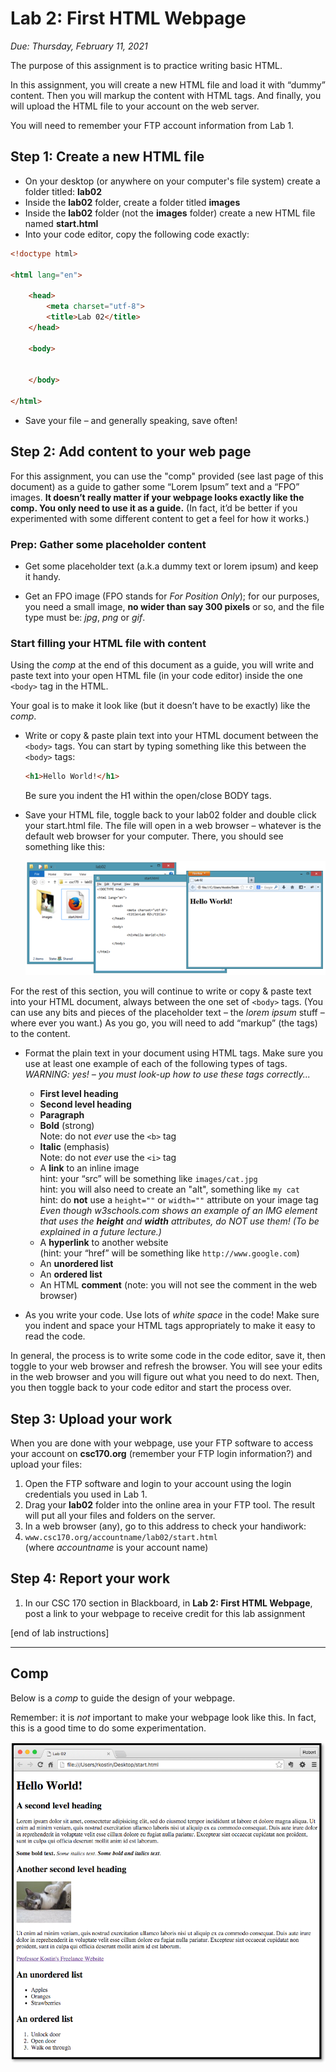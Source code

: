# Lab 2: First HTML Webpage
*Due: Thursday, February 11, 2021*

The purpose of this assignment is to practice writing basic HTML.

In this assignment, you will create a new HTML file and load it with “dummy” content.  Then you will markup the content with HTML tags.  And finally, you will upload the HTML file to your account on the web server.

You will need to remember your FTP account information from Lab 1.

## Step 1: Create a new HTML file

- On your desktop (or anywhere on your computer's file system) create a folder titled: **lab02**
- Inside the **lab02** folder, create a folder titled **images**
- Inside the **lab02** folder (not the **images** folder) create a new HTML file named **start.html**
- Into your code editor, copy the following code exactly:

```html
<!doctype html>

<html lang="en">

	<head>
		<meta charset="utf-8">
		<title>Lab 02</title>
	</head>

	<body>


	</body>

</html>
```
- Save your file – and generally speaking, save often!

## Step 2:  Add content to your web page

For this assignment, you can use the "comp" provided (see last page of this document) as a guide to gather some “Lorem Ipsum” text and a “FPO” images.  **It doesn’t really matter if your webpage looks exactly like the comp.  You only need to use it as a guide.**  (In fact, it’d be better if you experimented with some different content to get a feel for how it works.)

### Prep: Gather some placeholder content

- Get some placeholder text (a.k.a dummy text or lorem ipsum) and keep it handy. 

- Get an FPO image (FPO stands for *For Position Only*); for our purposes, you need a small image, **no wider than say 300 pixels** or so, and the file type must be: *jpg*, *png* or *gif*. 

### Start filling your HTML file with content

Using the *comp* at the end of this document as a guide, you will write and paste text into your open HTML file (in your code editor) inside the one `<body>` tag in the HTML.

Your goal is to make it look like (but it doesn’t have to be exactly) like the *comp*.

- Write or copy & paste plain text into your HTML document between the `<body>` tags.  You can start by typing something like this between the `<body>` tags:

  ```html
  <h1>Hello World!</h1>
  ```
  
  Be sure you indent the H1 within the open/close BODY tags.  
  
- Save your HTML file, toggle back to your lab02 folder and double click your start.html file.  The file will open in a web browser – whatever is the default web browser for your computer.  There, you should see something like this:

  ![figure1:three windows open on your desktop](media/figure1.png)

For the rest of this section, you will continue to write or copy & paste text into your HTML document, always between the one set of `<body>` tags.  (You can use any bits and pieces of the placeholder text – the *lorem ipsum* stuff – where ever you want.)  As you go, you will need to add “markup” (the tags) to the content.

- Format the plain text in your document using HTML tags. Make sure you use at least one example of each of the following types of tags.<br>*WARNING: yes! – you must look-up how to use these tags correctly...*

  - **First level heading**
  - **Second level heading**
  - **Paragraph**
  - **Bold** (strong)<br>Note: do not *ever* use the `<b>` tag
  - **Italic** (emphasis)<br>Note: do not *ever* use the `<i>` tag
  - A **link** to an inline image<br>hint: your “src” will be something like `images/cat.jpg`<br>hint: you will also need to create an "alt", something like `my cat`<br>hint: do **not** use a `height=""` or `width=""` attribute on your image tag<br>*Even though w3schools.com shows an example of an IMG element that uses the **height** and **width** attributes, do NOT use them!  (To be explained in a future lecture.)*
  - A **hyperlink** to another website<br>(hint: your “href” will be something like `http://www.google.com`)
  - An **unordered list**
  - An **ordered list**
  - An HTML **comment** (note: you will not see the comment in the web browser)

- As you write your code.  Use lots of *white space* in the code! Make sure you indent and space your HTML tags appropriately to make it easy to read the code.  

In general, the process is to write some code in the code editor, save it, then toggle to your web browser and refresh the browser.  You will see your edits in the web browser and you will figure out what you need to do next.  Then, you then toggle back to your code editor and start the process over.

## Step 3:  Upload your work
When you are done with your webpage, use your FTP software to access your account on **csc170.org**  (remember your FTP login information?) and upload your files:

1.	Open the FTP software and login to your account using the login credentials you used in Lab 1.
2.	Drag your **lab02** folder into the online area in your FTP tool.  The result will put all your files and folders on the server.
3.	In a web browser (any), go to this address to check your handiwork: 
4.	```www.csc170.org/accountname/lab02/start.html```<br>(where *accountname* is your account name)

## Step 4:  Report your work
1.	In our CSC 170 section in Blackboard, in **Lab 2: First HTML Webpage**, post a link to your webpage to receive credit for this lab assignment



[end of lab instructions]

<hr>

## Comp
Below is a *comp* to guide the design of your webpage.

Remember: it is *not* important to make your webpage look like this.  In fact, this is a good time to do some experimentation.  

![figure2:comp of lab 2](media/figure2.png)
